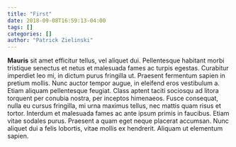 ```yaml
---
title: "First"
date: 2018-09-08T16:59:13-04:00
tags: []
categories: []
author: "Patrick Zielinski"
---
```

**Mauris** sit amet efficitur tellus, vel aliquet dui. Pellentesque habitant morbi tristique senectus et netus et malesuada fames ac turpis egestas. Curabitur imperdiet leo mi, in dictum purus fringilla ut. Praesent fermentum sapien in pretium mollis. Nunc auctor tempor augue, in eleifend eros vestibulum a. Etiam aliquam pellentesque feugiat. Class aptent taciti sociosqu ad litora torquent per conubia nostra, per inceptos himenaeos. Fusce consequat, nulla eu cursus fringilla, mi urna maximus tellus, nec mattis quam risus et tortor. Interdum et malesuada fames ac ante ipsum primis in faucibus. Etiam vitae sodales purus. Praesent a quam eget neque placerat accumsan. Nunc aliquet dui a felis lobortis, vitae mollis ex hendrerit. Aliquam ut elementum sapien. 